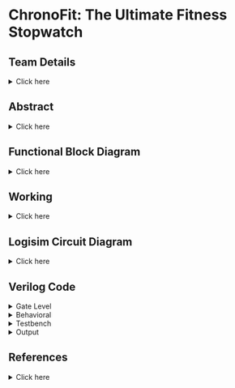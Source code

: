 # ChronoFit: The Ultimate Fitness Stopwatch

## Team Details
<details>
  <summary> Click here </summary>

  > Semester: 3rd Sem B. Tech. CSE

  > Section: S2

  > Team ID: S2-T5

  > Member-1: Atharv Rajurkar, 231CS215, atharvrajurkar.231cs215@nitk.edu.in

  > Member-2: Manish Agarwal, 231CS232, manishagarwal.231cs232@nitk.edu.in

  > Member-3: Saksham Parmar, 231CS253, sakshamparmar.231cs253@nitk.edu.in
</details>

## Abstract
<details>
  <summary>Click here</summary>
  
  ### Motivation
  
  > 
In today’s fast-paced world, maintaining a healthy lifestyle is challenging, particularly due
to the high cost of advanced fitness technology. ChronoFit helps in solving this problem by
contributing to foster a healthier, more active lifestyle in a practical and accessible manner for
college students and beyond.



 ### Problem Statement

  >
The ChronoFit project aims to develop a digital stopwatch that not only functions as a conventional lap timer but also provides fitness insights such as calorie count, heart rate estimates,
and stamina tracking—all without the use of physical sensors. By utilizing average data and
user inputs (such as weight, distance covered, age, and type of activity), ChronoFit will deliver
a unique, sensor-free approach to fitness monitoring.


### Features


•  **Implementing Stopwatch with Lap Timer**:</t>   
  > Standard stopwatch functionality to track time. Ability to record and display multiple lap times.

• **Calorie Calculation**:
  > Estimates calories burned based on user inputs (weight, age, type of activity) using established formulas.
 
• **Heart Rate Estimation**:
  > Calculates estimated heart rate based on age and activity level using standard equations.

• **Speed Tracking**:
  > Calculates average speed.


</details>
  


## Functional Block Diagram
<details>
  <summary> Click here </summary>
  
 ![block_diagram](https://github.com/user-attachments/assets/8256d4ca-b630-43bc-86f8-6f9e13b05982)




</details>

## Working
<details>
  <summary>Click here</summary>

  ### Main Circuit's Working
  In this project model, users input their Weight, Resting Heart Rate(RHR) and Distance along with selecting a specific type of physical activity (namely Walking, Running or Cycling) to receive data upon certain physical attributes after performing the said activity. Once the activity is selected using a switch (which also acts as the start-stop switch for the stopwatch clock), simultaneously the sequential block of the circuit is triggered which is used to track the duration of the activity. The inputs of the users are stored in registers which relay the necessary data further to the respective modules.
  To enter the data of a new user, a reset switch is used which resets the stored values of all the registers to zero, since we have used low level trigger registers here. This allows us to change the data as we require for the new user after which we can toggle the reset switch back to zero to calculate the data for the new user.

The following components are used for the implementation of all the modules:
	
>  1) Adder
>  2) Multiplier
>  3) Multiplexer
>  4) Basic logic gates like OR, AND, NOT gates
>  5) Registers
>  6) JK flip flops

The following modules are used in the circuit: 

#### Calorie Counter
This processing unit takes time, type of activity and weight of the person as the input and provides the calories burned by the user while performing the activity. At a time only one activity can be selected. According to the activity selected, the MET(Metabolic Equivalent of Task) data is then further passed in the unit for processing. MET values are 10(1010) for running, 5(0101) for walking and 8(1000) for cycling. The ongoing time, MET and weight are multiplied together using the formula:
				
    Calorie Counter = time(seconds) * MET * weight(kgs)
The time and MET value is first passed into the 10 bit by 8 bit multiplier and then the output of this multiplier is passed along with the weight of the person to another 10 bit by 8 bit multiplier to generate the amount of Calories burned.

#### Speed Calculator
This unit takes the current time and amount of distance travelled in that time as input. In practical applications, distance can be measured in real time using a GPS sensor, however, due to the limited scope of theory for the given project, using sensors is not recommended. Therefore, we first give the total distance covered by the user as input using switches and then note the time taken by the user to cover the said distance using the stopwatch. 

The module therefore provides us with the actual speed only after the stopwatch for an activity has been turned off using the following formula. It divides the distance and time using an 8 bit by 6 bit divider circuit to generate the speed according to the formula:
				
    Speed = distance(meters)/time taken by the activity(seconds)

  The computation is done using a division circuit.

#### Heart Rate Estimator
This module takes in the initial or the Resting Heart Rate(RHR) of the user before performing the activity and outputs the heartbeat of the user after they have performed the given activity.
The inputs to the module block are: RHR, Weight and the output speed of the _Speed Calculator_ module. The output Target Heart Rate can then be computed using the following formula: 
				
    Target Heart Rate(THR) = RHR + (weight/2) + (speed/3)
It uses two division circuits and two adder circuits to generate the output.

#### Sequential
The sequential module consists of the components required for tracking down the time for which a particular activity has been performed. The inputs to the Sequential block consist of the timed activities and one reset button. The output consists of the activity which was being performed and the time for which it was being performed. 
The main component used inside the sequential block is a mod 60 counter clock. This clock is created using a 6-bit asynchronous counter produced using JK- flip flops.
The input activities are used as the start-stop switch for the counter clock such that if any of the three activities are switched on, the counter clock is activated and if all the three activites are switched to zero, then the clock is paused at whatever time has passed till then.
The reset button is used to reset the timer to zero. Also, since this is a minute timer, or a mod 60 counter, it also automatically resets back to zero when the counter reaches 60. 

The activity which was being performed for the given time is stored in a register because if we were to feed the activity inputs directly into the combinational modules for the calculations, then as soon as the input activities are toggled to zero, the data for the activities passed to the combinational circuits would turn to zero too. To overcome this difficulty, I used a rising edge register which stores the value of the activity which was being performed before the timer went back to zero. This way the value stored in the register is overwritten only when the activity input goes from 0 to 1, in which case the new activity would be stored in the register, which is then passed onto the further circuits for calculations.

![flowchart](https://github.com/user-attachments/assets/44fb8f55-8d3e-4a9c-a1df-5f3381887972)


#### Functional Table(Sample Cases)
| Seconds | RHR | Weight | Distance | Activity | Reset | Calories (Run) | Calories (Walk) | Calories (Cycle) | THR | Speed |
|:-------:|:---:|:------:|:--------:|:--------:|:-----:|:--------------:|:---------------:|:----------------:|:---:|:-----:|
|000101|0111100|1000110|1100100|100|0|11011010110|0000000000000|0000000000000|01100101|00010100|
|001000|0111100|1000110|1100100|010|0|11011010110|1000110000000|0000000000000|01100001|00000111|
|001010|0111100|1000110|1100100|001|0|11011010110|1000110000000|1101101011000|01100000|00000100|
|000001|0000000|0000000|0000000|000|1|00000000000|0000000000000|0000000000000|01010100|11111111|
</details>

<!-- Fourth Section -->
## Logisim Circuit Diagram
<details>
  <summary>Click here</summary>

#### Main Circuit Diagram
 ![ChronoFit](https://github.com/user-attachments/assets/085a8d99-86e6-448e-b190-dce732be354a)
#### Calorie Calculator Module
![CaloCalc](https://github.com/user-attachments/assets/2359c578-6ed6-4ac1-b910-b31921a7b523)
#### Speed Calculator Module
![SpeedCalc](https://github.com/user-attachments/assets/ce588654-d92e-48d2-866b-88337b47ba6d)
#### Heart Rate Estimator Module
![HRcalc](https://github.com/user-attachments/assets/76bece36-5ec0-45c7-b5df-4b1db718c326)
#### Sequential Module
![Sequential](https://github.com/user-attachments/assets/a9d8659c-8432-4afb-9ce4-52932ae8ffd8)
#### Counter Clock Used in Sequential Module 
![CounterClock](https://github.com/user-attachments/assets/e12adf79-bf0e-4bcf-a6eb-0d6a2fc1a2f0)
#### Multiplier Circuit
![Multiplier](https://github.com/user-attachments/assets/85453ef2-b4f2-4b91-a96b-4427dfe4b022)
#### Divider Circuit
![Divider](https://github.com/user-attachments/assets/885f3152-a40f-4360-981e-adc0051be0a1)
#### Processing Unit used in Divider
![ProcessUnit](https://github.com/user-attachments/assets/e67d0fe7-eec0-4678-aa54-d34cd9491acf)


</details>

<!-- Fifth Section -->
## Verilog Code
<details>
	<summary>Gate Level</summary>
</details>

<details>
  <summary>Behavioral</summary>
	

	
	module fitness_tracker (
	    input wire clk,          // Clock signal
	    input wire rst,          // Reset signal
	    input wire [6:0] RHR,  // 7-bit Resting heart rate
	    input wire [6:0] weight,      // 7-bit Weight input
	    input wire [6:0] age,         // 7-bit Age input
	    input wire [7:0] distance,    // 8-bit Distance input
	    input wire Run,         // Activity 1 button input
	    input wire Walk,         // Activity 2 button input
	    input wire Cycle,         // Activity 3 button input
	    output wire [5:0] seconds_Run, // Time spent on activity 1 (6-bit)
	    output wire [5:0] seconds_Walk, // Time spent on activity 2 (6-bit)
	    output wire [5:0] seconds_Cycle, // Time spent on activity 3 (6-bit)
	    output wire [15:0] calories_Run, // Calories burned in activity 1
	    output wire [15:0] calories_Walk, // Calories burned in activity 2
	    output wire [15:0] calories_Cycle, // Calories burned in activity 3
	    output wire [15:0] speed,       // Speed calculation
	    output wire [15:0] THR    // Heartbeat calculation
	);

	// Instantiate the stopwatch module to track time for each activity
	fitness_stopwatch stopwatch_inst (
	    .clk(clk),
	    .rst(rst),
	    .RHR(RHR),
	    .weight(weight),
	    .age(age),
	    .distance(distance),
	    .Run(Run),
	    .Walk(Walk),
	    .Cycle(Cycle),
	    .seconds_Run(seconds_Run),
	    .seconds_Walk(seconds_Walk),
	    .seconds_Cycle(seconds_Cycle)
	);

	// Instantiate the calorie calculator module to calculate calories burned
	calorie_calculator calorie_calc_inst (
	    .weight(weight),
	    .time_Run(seconds_Run),
	    .time_Walk(seconds_Walk),
	    .time_Cycle(seconds_Cycle),
	    .calories_Run(calories_Run),
	    .calories_Walk(calories_Walk),
	    .calories_Cycle(calories_Cycle)
	);

	// Instantiate the speed calculator module to calculate the speed
	speed_calculator speed_calc_inst (
	    .distance(distance),
	    .time_Run(seconds_Run),
	    .time_Walk(seconds_Walk),
	    .time_Cycle(seconds_Cycle),
	    .speed(speed)
	);

	// Instantiate the heartbeat calculator module to calculate the heartbeat
	heartbeat_calculator heartbeat_calc_inst (
	    .RHR(RHR),
	    .weight(weight),
	    .speed(speed),
	    .THR(THR)
	);

	endmodule


	// Stopwatch Submodule to track activity time
	module fitness_stopwatch (
	    input wire clk,
	    input wire rst,
	    input wire [6:0] RHR,
	    input wire [6:0] weight,
	    input wire [6:0] age,
	    input wire [7:0] distance,
	    input wire Run,
	    input wire Walk,
	    input wire Cycle,
	    output reg [5:0] seconds_Run,  // Time counter for activity 1
	    output reg [5:0] seconds_Walk,  // Time counter for activity 2
	    output reg [5:0] seconds_Cycle   // Time counter for activity 3
	);

	reg [5:0] counter_Run, counter_Walk, counter_Cycle;
	
	always @(posedge clk or posedge rst) begin
	    if (rst) begin
	        counter_Run <= 6'd0;
	        counter_Walk <= 6'd0;
	        counter_Cycle <= 6'd0;
	        seconds_Run <= 6'd0;
	        seconds_Walk <= 6'd0;
	        seconds_Cycle <= 6'd0;
	    end else begin
	        // Activity 1 time tracking
	        if (Run) begin
	            if (counter_Run < 6'd59)
	                counter_Run <= counter_Run + 1;
	            else
	                counter_Run <= 6'd0;  // Reset counter after 59 seconds
	        end
	        seconds_a1 <= counter_a1;

	        // Activity 2 time tracking
	        if (Walk) begin
	            if (counter_a2 < 6'd59)
	                counter_Walk <= counter_Walk + 1;
	            else
	                counter_Walk <= 6'd0;
	        end
	        seconds_Walk <= counter_Walk;

	        // Activity 3 time tracking
	        if (Cycle) begin
	            if (counter_Cycle < 6'd59)
	                counter_Cycle <= counter_Cycle + 1;
	            else
	                counter_Cycle <= 6'd0;
	        end
	        seconds_Cycle <= counter_Cycle;
	    end
	end
	
	endmodule


	// Calorie Calculator Submodule
	module calorie_calculator (
	    input wire [6:0] weight,       // User's weight
	    input wire [5:0] time_Run,      // Time spent on activity 1
	    input wire [5:0] time_Walk,      // Time spent on activity 2
	    input wire [5:0] time_Cycle,      // Time spent on activity 3
	    output reg [15:0] calories_Run, // Calories burned in activity 1
	    output reg [15:0] calories_Walk, // Calories burned in activity 2
	    output reg [15:0] calories_Cycle  // Calories burned in activity 3
	);

	// Constants for calorie calculation
	localparam MET_Run = 5;
	localparam MET_Walk = 8;
	localparam MET_Cycle = 10;

	always @(*) begin
	    // Calorie calculation for each activity
	    calories_Run = MET_Run * weight * time_Run;
	    calories_Walk = MET_Walk * weight * time_Walk;
	    calories_Cycle = MET_Cycle * weight * time_Cycle;
	end

	endmodule


	// Speed Calculator Submodule
	module speed_calculator (
	    input wire [7:0] distance,    // Distance travelled
	    input wire [5:0] time_Run,     // Time spent on activity 1
	    input wire [5:0] time_Walk,     // Time spent on activity 2
	    input wire [5:0] time_Cycle,     // Time spent on activity 3
	    output reg [15:0] speed       // Calculated speed (distance / time)
	);

	reg [5:0] total_time;  // Total time spent across all activities

	always @(*) begin
	    total_time = time_Run + time_Walk + time_Cycle;  // Total time spent in all activities
	    
	    // Check if total_time is non-zero to avoid division by zero
	    if (total_time > 0) begin
	        speed = distance / total_time;  // Calculate speed (distance/time)
	    end else begin
	        speed = 16'd0;  // Set speed to zero if no time has been recorded
	    end
	end

	endmodule


	// Heartbeat Calculator Submodule
	module heartbeat_calculator (
	    input wire [6:0] RHR,   // Resting heart rate
	    input wire [6:0] weight,       // Weight of the user
	    input wire [15:0] speed,       // Speed of the user
	    output reg [15:0] THR    // Calculated heartbeat
	);

	// Fixed-point multiplication constants for weight and speed contributions
	localparam weight_factor = 5;  // Approximation for 0.5 * weight (scaled up by 10)
	localparam speed_factor = 3;   // Approximation for 0.3 * speed (scaled up by 10)
	
	always @(*) begin
	    // Heartbeat calculation: hr_resting + (0.5 * weight) + (0.3 * speed)
	    THR = RHR + (weight * weight_factor) / 10 + (speed * speed_factor) / 10;
	end
	
	endmodule

</details>
<details>
	<summary>Testbench</summary>

	module tb_fitness_tracker;
 	module tb_fitness_tracker;

	// Inputs
	reg clk;
	reg rst;
	reg [7:0] RHR;
	reg [7:0] weight;
	reg [7:0] age;
	reg [7:0] distance;
	reg Run;
	reg Walk;
	reg Cycle;

	// Outputs
	wire [7:0] seconds_Run;
	wire [7:0] seconds_Walk;
	wire [7:0] seconds_Cycle;
	wire [23:0] calories_Run;
	wire [23:0] calories_Walk;
	wire [23:0] calories_Cycle;
	wire [7:0] speed;
	wire [7:0] THR;

	// Instantiate the Unit Under Test (UUT)
	fitness_tracker uut (
    		.clk(clk),
    		.rst(rst),
    		.RHR(RHR),
    		.weight(weight),
   		.age(age),
		.distance(distance),
    		.Run(Run),
    		.Walk(Walk),
    		.Cycle(Cycle),
    		.seconds_Run(seconds_Run),
    		.seconds_Walk(seconds_Walk),
    		.seconds_Cycle(seconds_Cycle),
    		.calories_Run(calories_Run),
    		.calories_Walk(calories_Walk),
   		.calories_Cycle(calories_Cycle),
    		.speed(speed),
    		.THR(THR)
	);

	// Clock generation
	always #10 clk = ~clk;

	initial begin
    		// Initialize Inputs
    		clk = 0;
    		rst = 1;
    		RHR = 8'd60;  // Initial heart rate
    		weight = 8'd70;      // Weight in kg
    		distance = 8'd100;   // Distance in meters
    		Run = 0;
    		Walk = 0;
    		Cycle = 0;

    	// Reset the system
    	#10 rst = 0;

    	// Test case 1: Start activity 1 for 10 seconds
    	#20 Run = 1;
    	#100 Run = 0;  // Simulate activity 1 for 10 seconds

    	// Test case 2: Start activity 2 for 15 seconds
    	#20 Walk = 1;
    	#150 Walk = 0;  // Simulate activity 2 for 15 seconds

    	// Test case 3: Start activity 3 for 20 seconds
    	#20 Cycle = 1;
    	#200 Cycle = 0;  // Simulate activity 3 for 20 seconds


   	#20 $display("Average Speed:%d m/s", distance/(seconds_Run+seconds_Walk+seconds_Cycle));
    	#20 $display("Total Time: %d sec", (seconds_Run+seconds_Walk+seconds_Cycle));
    	// End simulation after testing
    	#100 $finish;
	end

	// Monitor output for stopwatch, calorie calculation, speed, and THR

	initial begin
    	$monitor("Time: %0t | Run: %b | Walk: %b | Cycle: %b | Sec_Run: %d | calories_Run: %d | Sec_Walk: %d | calories_Walk: %d | Sec_Cycle: %d | calories_Cycle: %d | Speed: %d | THR: %d", 
             $time, Run, Walk, Cycle, seconds_Run, calories_Run, seconds_Walk, calories_Walk, seconds_Cycle, calories_Cycle, speed, THR);
	end

	endmodule
</details>
<details>
	<summary>Output</summary>
<img width="966" alt="Screenshot 2024-10-16 at 10 37 52 PM" src="https://github.com/user-attachments/assets/aec71b03-1d40-4ef2-9aca-fb1f976d99b9">
</details>

## References
<details>
  <summary>Click here</summary>
  
>[r1, ] 555 Timer IC Pin Diagram, Circuit, Working, Datasheet, Modes — electronicsforu.com.
> https://www.electronicsforu.com/technology-trends/learn-electronics/555-timer-working-specifications.

  > [gee, ] Shift Registers in Digital Logic - GeeksforGeeks — geeksforgeeks.org.                
> https://www.geeksforgeeks.org/shift-registers-in-digital-logic/.

  > [Kaminski, ] Kaminski, J. Metabolic Equivalents: What Are They & How to Calculate Them — NASM — blog.nasm.org.
> https://blog.nasm.org/metabolic-equivalents-for-weight-loss:

  > [WatElectronics, ] WatElectronics. Binary Division : Truth Table, Rules of Division & Examples
— watelectronics.com.
> https://www.watelectronics.com/binary-division/.

   
</details>



